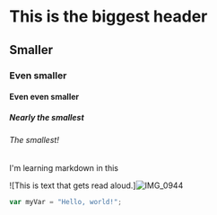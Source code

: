 # This is the biggest header
## Smaller
### Even smaller
#### Even even smaller
##### Nearly the smallest
###### The smallest! 

I'm learning markdown in this 


![This is text that gets read aloud.]![IMG_0944](https://github.com/user-attachments/assets/2d7f4663-f15d-4204-bdb2-deefd0b3e11f)

``` javascript
var myVar = "Hello, world!";
```
